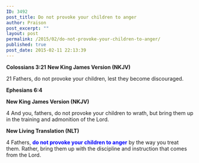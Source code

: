 ```yaml
---
ID: 3492
post_title: Do not provoke your children to anger
author: Praison
post_excerpt: ""
layout: post
permalink: /2015/02/do-not-provoke-your-children-to-anger/
published: true
post_date: 2015-02-11 22:13:39
---
```

<strong>Colossians 3:21</strong>
<strong> New King James Version (NKJV)</strong>

21 Fathers, do not provoke your children, lest they become discouraged.

<strong>Ephesians 6:4</strong>

<strong> New King James Version (NKJV)</strong>

4 And you, fathers, do not provoke your children to wrath, but bring them up in the training and admonition of the Lord.

<strong> New Living Translation (NLT)</strong>

4 Fathers, <span style="color: #0000ff;"><strong>do not provoke your children to anger</strong></span> by the way you treat them. Rather, bring them up with the discipline and instruction that comes from the Lord.